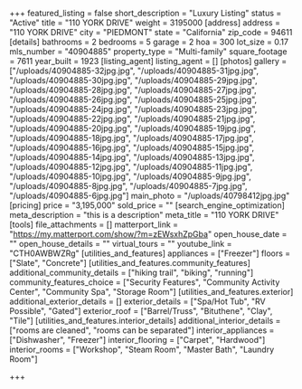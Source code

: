 +++
featured_listing = false
short_description = "Luxury Listing"
status = "Active"
title = "110 YORK DRIVE"
weight = 3195000
[address]
address = "110 YORK DRIVE"
city = "PIEDMONT"
state = "California"
zip_code = 94611
[details]
bathrooms = 2
bedrooms = 5
garage = 2
hoa = 300
lot_size = 0.17
mls_number = "40904885"
property_type = "Multi-family"
square_footage = 7611
year_built = 1923
[listing_agent]
listing_agent = []
[photos]
gallery = ["/uploads/40904885-32jpg.jpg", "/uploads/40904885-31jpg.jpg", "/uploads/40904885-30jpg.jpg", "/uploads/40904885-29jpg.jpg", "/uploads/40904885-28jpg.jpg", "/uploads/40904885-27jpg.jpg", "/uploads/40904885-26jpg.jpg", "/uploads/40904885-25jpg.jpg", "/uploads/40904885-24jpg.jpg", "/uploads/40904885-23jpg.jpg", "/uploads/40904885-22jpg.jpg", "/uploads/40904885-21jpg.jpg", "/uploads/40904885-20jpg.jpg", "/uploads/40904885-19jpg.jpg", "/uploads/40904885-18jpg.jpg", "/uploads/40904885-17jpg.jpg", "/uploads/40904885-16jpg.jpg", "/uploads/40904885-15jpg.jpg", "/uploads/40904885-14jpg.jpg", "/uploads/40904885-13jpg.jpg", "/uploads/40904885-12jpg.jpg", "/uploads/40904885-11jpg.jpg", "/uploads/40904885-10jpg.jpg", "/uploads/40904885-9jpg.jpg", "/uploads/40904885-8jpg.jpg", "/uploads/40904885-7jpg.jpg", "/uploads/40904885-6jpg.jpg"]
main_photo = "/uploads/40798412jpg.jpg"
[pricing]
price = "3,195,000"
sold_price = ""
[search_engine_optimization]
meta_description = "this is a description"
meta_title = "110 YORK DRIVE"
[tools]
file_attachments = []
matterport_link = "https://my.matterport.com/show/?m=zEWsxhZpGba"
open_house_date = ""
open_house_details = ""
virtual_tours = ""
youtube_link = "CTH0AWBWZRg"
[utilities_and_features]
appliances = ["Freezer"]
floors = ["Slate", "Concrete"]
[utilities_and_features.community_features]
additional_community_details = ["hiking trail", "biking", "running"]
community_features_choice = ["Security Features", "Community Activity Center", "Community Spa", "Storage Room"]
[utilities_and_features.exterior]
additional_exterior_details = []
exterior_details = ["Spa/Hot Tub", "RV Possible", "Gated"]
exterior_roof = ["Barrel/Truss", "Bituthene", "Clay", "Tile"]
[utilities_and_features.interior_details]
additional_interior_details = ["rooms are cleaned", "rooms can be separated"]
interior_appliances = ["Dishwasher", "Freezer"]
interior_flooring = ["Carpet", "Hardwood"]
interior_rooms = ["Workshop", "Steam Room", "Master Bath", "Laundry Room"]

+++
